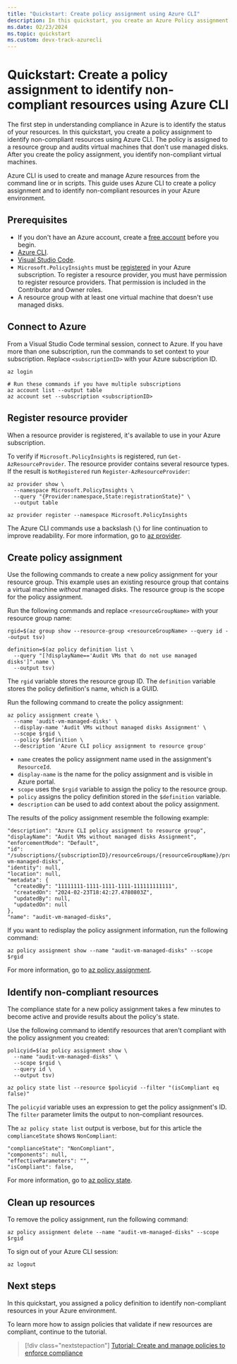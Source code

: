 ```yaml
---
title: "Quickstart: Create policy assignment using Azure CLI"
description: In this quickstart, you create an Azure Policy assignment to identify non-compliant resources using Azure CLI.
ms.date: 02/23/2024
ms.topic: quickstart
ms.custom: devx-track-azurecli
---
```


# Quickstart: Create a policy assignment to identify non-compliant resources using Azure CLI

The first step in understanding compliance in Azure is to identify the status of your resources. In this quickstart, you create a policy assignment to identify non-compliant resources using Azure CLI. The policy is assigned to a resource group and audits virtual machines that don't use managed disks. After you create the policy assignment, you identify non-compliant virtual machines.

Azure CLI is used to create and manage Azure resources from the command line or in scripts. This guide uses Azure CLI to create a policy assignment and to identify non-compliant resources in your Azure environment.

## Prerequisites

- If you don't have an Azure account, create a [free account](https://azure.microsoft.com/free/?WT.mc_id=A261C142F) before you begin.
- [Azure CLI](/cli/azure/install-azure-cli).
- [Visual Studio Code](https://code.visualstudio.com/).
- `Microsoft.PolicyInsights` must be [registered](../../azure-resource-manager/management/resource-providers-and-types.md) in your Azure subscription. To register a resource provider, you must have permission to register resource providers. That permission is included in the Contributor and Owner roles.
- A resource group with at least one virtual machine that doesn't use managed disks.

## Connect to Azure

From a Visual Studio Code terminal session, connect to Azure. If you have more than one subscription, run the commands to set context to your subscription. Replace `<subscriptionID>` with your Azure subscription ID.

```azurecli
az login

# Run these commands if you have multiple subscriptions
az account list --output table
az account set --subscription <subscriptionID>
```

## Register resource provider

When a resource provider is registered, it's available to use in your Azure subscription.

To verify if `Microsoft.PolicyInsights` is registered, run `Get-AzResourceProvider`. The resource provider contains several resource types. If the result is `NotRegistered` run `Register-AzResourceProvider`:

```azurecli
az provider show \
  --namespace Microsoft.PolicyInsights \
  --query "{Provider:namespace,State:registrationState}" \
  --output table

az provider register --namespace Microsoft.PolicyInsights
```

The Azure CLI commands use a backslash (`\`) for line continuation to improve readability. For more information, go to [az provider](/cli/azure/provider).

## Create policy assignment

Use the following commands to create a new policy assignment for your resource group. This example uses an existing resource group that contains a virtual machine _without_ managed disks. The resource group is the scope for the policy assignment.

Run the following commands and replace `<resourceGroupName>` with your resource group name:

```azurepowershell
rgid=$(az group show --resource-group <resourceGroupName> --query id --output tsv)

definition=$(az policy definition list \
  --query "[?displayName=='Audit VMs that do not use managed disks']".name \
  --output tsv)
```

The `rgid` variable stores the resource group ID. The `definition` variable stores the policy definition's name, which is a GUID.

Run the following command to create the policy assignment:

```azurecli
az policy assignment create \
  --name 'audit-vm-managed-disks' \
  --display-name 'Audit VMs without managed disks Assignment' \
  --scope $rgid \
  --policy $definition \
  --description 'Azure CLI policy assignment to resource group'
```

- `name` creates the policy assignment name used in the assignment's `ResourceId`.
- `display-name` is the name for the policy assignment and is visible in Azure portal.
- `scope` uses the `$rgid` variable to assign the policy to the resource group.
- `policy` assigns the policy definition stored in the `$definition` variable.
- `description` can be used to add context about the policy assignment.

The results of the policy assignment resemble the following example:

```output
"description": "Azure CLI policy assignment to resource group",
"displayName": "Audit VMs without managed disks Assignment",
"enforcementMode": "Default",
"id": "/subscriptions/{subscriptionID}/resourceGroups/{resourceGroupName}/providers/Microsoft.Authorization/policyAssignments/audit-vm-managed-disks",
"identity": null,
"location": null,
"metadata": {
  "createdBy": "11111111-1111-1111-1111-111111111111",
  "createdOn": "2024-02-23T18:42:27.4780803Z",
  "updatedBy": null,
  "updatedOn": null
},
"name": "audit-vm-managed-disks",
```

If you want to redisplay the policy assignment information, run the following command:

```azurecli
az policy assignment show --name "audit-vm-managed-disks" --scope $rgid
```

For more information, go to [az policy assignment](/cli/azure/policy/assignment).

## Identify non-compliant resources

The compliance state for a new policy assignment takes a few minutes to become active and provide results about the policy's state.

Use the following command to identify resources that aren't compliant with the policy assignment
you created:

```azurecli
policyid=$(az policy assignment show \
  --name "audit-vm-managed-disks" \
  --scope $rgid \
  --query id \
  --output tsv)

az policy state list --resource $policyid --filter "(isCompliant eq false)"
```

The `policyid` variable uses an expression to get the policy assignment's ID. The `filter` parameter limits the output to non-compliant resources.

The `az policy state list` output is verbose, but for this article the `complianceState` shows `NonCompliant`:

```output
"complianceState": "NonCompliant",
"components": null,
"effectiveParameters": "",
"isCompliant": false,
```

For more information, go to [az policy state](/cli/azure/policy/state).

## Clean up resources

To remove the policy assignment, run the following command:

```azurecli
az policy assignment delete --name "audit-vm-managed-disks" --scope $rgid
```

To sign out of your Azure CLI session:

```azurecli
az logout
```

## Next steps

In this quickstart, you assigned a policy definition to identify non-compliant resources in your
Azure environment.

To learn more how to assign policies that validate if new resources are compliant, continue to the
tutorial.

> [!div class="nextstepaction"]
> [Tutorial: Create and manage policies to enforce compliance](./tutorials/create-and-manage.md)
